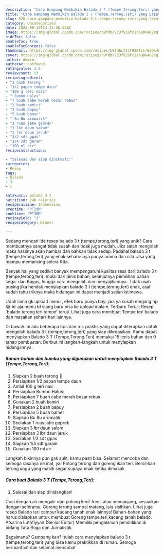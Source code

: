```yaml
---
description: "Cara Gampang Membikin Balado 3 T (Tempe,Terong,Teri) yang Lezat Sekali"
title: "Cara Gampang Membikin Balado 3 T (Tempe,Terong,Teri) yang Lezat Sekali"
slug: 526-cara-gampang-membikin-balado-3-t-tempe-terong-teri-yang-lezat-sekali
category: Uncategorized
date: 2022-09-12T14:42:08.566Z
image: https://img-global.cpcdn.com/recipes/b9fdbc733f928fc1/680x482cq70/balado-3-t-tempeterongteri-foto-resep-utama.jpg
hideToc: false
enableToc: true
enableTocContent: false
thumbnail: https://img-global.cpcdn.com/recipes/b9fdbc733f928fc1/680x482cq70/balado-3-t-tempeterongteri-foto-resep-utama.jpg
cover: https://img-global.cpcdn.com/recipes/b9fdbc733f928fc1/680x482cq70/balado-3-t-tempeterongteri-foto-resep-utama.jpg
author: Admin
authorAv: notfound
ratingvalue: 3.5
reviewcount: 13
recipeingredient:
- "2 buah terong "
- "1/2 papan tempe daun"
- "100 g teri nasi"
- " Bumbu Halus"
- "7 buah cabe merah besar rebus"
- "2 buah kemiri"
- "2 buah bapuy"
- "5 buah bamer"
- " Bu Bu aromatik"
- "1 ruas jahe geprek"
- "3 lbr daun salam"
- "3 lbr daun jeruk"
- "1/2 sdt gpas"
- "1/4 sdt garam"
- "100 ml air"
recipeinstructions:

- "Selesai dan siap dinikmati!"
categories:
- Resep
tags:
- balado
- 3
- t

katakunci: balado 3 t 
nutrition: 240 calories
recipecuisine: Indonesian
preptime: "PT29M"
cooktime: "PT38M"
recipeyield: "2"
recipecategory: Dinner

---
```





Sedang mencari ide resep balado 3 t (tempe,terong,teri) yang unik? Cara membuatnya sangat tidak susah dan tidak juga mudah. Jika salah mengolah maka hasilnya akan hambar dan bahkan tidak sedap. Padahal balado 3 t (tempe,terong,teri) yang enak seharusnya punya aroma dan cita rasa yang mampu memancing selera Kita.





Banyak hal yang sedikit banyak mempengaruhi kualitas rasa dari balado 3 t (tempe,terong,teri), mulai dari jenis bahan, selanjutnya pemilihan bahan segar dan Bagus, hingga cara mengolah dan menyajikannya. Tidak usah pusing jika hendak menyiapkan balado 3 t (tempe,terong,teri) enak,      asal sudah tahu triknya maka hidangan ini dapat menjadi sajian istimewa.














Udah lama gk upload menu , efek baru punya bayi jadi ya susah megang hp 😂 ini aja menu td siang baru bisa ke upload malam. Terbaru Teruji; Resep &#39;balado terong teri tempe&#39; teruji. Lihat juga cara membuat Tempe teri balado dan masakan sehari-hari lainnya.






Di bawah ini ada beberapa tips dan trik praktis yang dapat diterapkan untuk mengolah balado 3 t (tempe,terong,teri) yang siap dikreasikan. Kamu dapat menyiapkan Balado 3 T (Tempe,Terong,Teri) memakai 15 jenis bahan dan 0 tahap pembuatan. Berikut ini langkah-langkah untuk menyiapkan hidangannya.

<!--inarticleads1-->

##### Bahan-bahan dan bumbu yang digunakan untuk menyiapkan Balado 3 T (Tempe,Terong,Teri):

1. Siapkan 2 buah terong 🍆
1. Persiapkan 1/2 papan tempe daun
1. Ambil 100 g teri nasi
1. Persiapkan  Bumbu Halus:
1. Persiapkan 7 buah cabe merah besar rebus
1. Gunakan 2 buah kemiri
1. Persiapkan 2 buah bapuy
1. Persiapkan 5 buah bamer
1. Siapkan  Bu Bu aromatik:
1. Sediakan 1 ruas jahe geprek
1. Siapkan 3 lbr daun salam
1. Persiapkan 3 lbr daun jeruk
1. Sediakan 1/2 sdt gpas
1. Siapkan 1/4 sdt garam
1. Gunakan 100 ml air


Langkah bikinnya pun gak sulit, kamu pasti bisa. Selamat mencoba dan semoga rasanya nikmat, ya! Potong terong dan goreng ikan teri. Bersihkan terung ungu yang masih segar supaya enak ketika dimasak. 

<!--inarticleads2-->

##### Cara buat Balado 3 T (Tempe,Terong,Teri):


1. Selesai dan siap dihidangkan!

Cuci dengan air mengalir dan potong kecil-kecil atau memanjang, sesuaikan dengan seleramu. Goreng terung sampai matang, lalu sisihkan. Lihat juga resep Balado teri campur kacang tanah enak lainnya! Bahan-bahan yang harus disiapkan untuk membuat Goreng tempe,teri,kacang tanah balado. Atsarina Luthfiyyah (Senior Editor) Memiliki pengalaman pendidikan di bidang Tata Boga dan Jurnalistik. 

Bagaimana? Gampang kan? Itulah cara menyiapkan balado 3 t (tempe,terong,teri) yang bisa kamu praktikkan di rumah. Semoga bermanfaat dan selamat mencoba!
